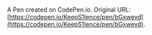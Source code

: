 # 

A Pen created on CodePen.io. Original URL: [https://codepen.io/KeepS1lence/pen/bGxwevd](https://codepen.io/KeepS1lence/pen/bGxwevd).

